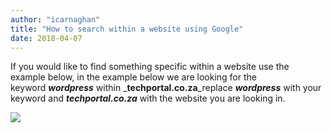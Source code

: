 ```yaml
---
author: "icarnaghan"
title: "How to search within a website using Google"
date: 2018-04-07
---
```


If you would like to find something specific within a website use the example below, in the example below we are looking for the keyword _**wordpress**_ within _**techportal.co.za**_replace **_wordpress_** with your keyword and **_techportal.co.za_** with the website you are looking in.

![](images/google_search.png)
